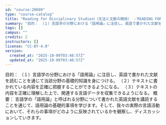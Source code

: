```yaml
---
id: "course:20689"
type: "course-catalog"
title: "Reading for Disciplinary StudiesⅠ（文法と文脈の関係） ／READING FOR DISCIPLINARY STUDIES I"
summary: "目的： （１）言語学の分野における「語用論」に注目し、英語で書かれた文献を読むことを通じて当該分野の基礎的知識を身につける。 （２）テキストに書かれている内容を正確に把握することができるようになる。 （３）テキストの内容を正確に理解した上で…"
tags: []
campus: ""
credits: 2
instructors: []
license: "CC-BY-4.0"
version:
  created_at: "2025-10-09T03:48:57Z"
  updated_at: "2025-10-09T03:48:57Z"
---
```

目的： （１）言語学の分野における「語用論」に注目し、英語で書かれた文献を読むことを通じて当該分野の基礎的知識を身につける。 （２）テキストに書かれている内容を正確に把握することができるようになる。 （３）テキストの内容を正確に理解した上で、関連する言語データを収集できるようになる。 概要： 言語学の「語用論」と呼ばれる分野について書かれた英語文献を講読することを通じて、語用論の基礎的事項を学びます。そして、我々の実際の言語活動において、それらの事項がどのように反映されているかを観察し、ディスカッションしていきます。
